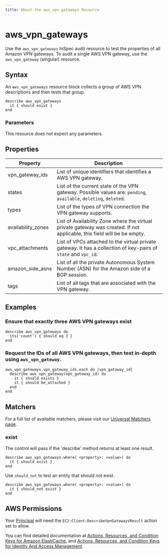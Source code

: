 ```yaml
---
title: About the aws_vpn_gateways Resource
---
```


# aws\_vpn\_gateways

Use the `aws_vpn_gateways` InSpec audit resource to test the properties of all Amazon VPN gateways. To audit a single AWS VPN gateway, use the `aws_vpn_gateway` (singular) resource.

## Syntax

An `aws_vpn_gateways` resource block collects a group of AWS VPN descriptions and then tests that group.

    describe aws_vpn_gateways
      it { should exist }
    end

### Parameters

This resource does not expect any parameters.

## Properties

|Property                   | Description|
| ---                       | --- |
|vpn\_gateway\_ids          | List of unique identifiers that identifies a AWS VPN gateway.|
|states                     | List of the current state of the VPN gateway. Possible values are: `pending`, `available`, `deleting`, `deleted`. |
|types                      | List of the types of VPN connection the VPN gateway supports. |
|availability_zones         | List of Availability Zone where the virtual private gateway was created. If not applicable, this field will be be empty. |
|vpc_attachments            | List of VPCs attached to the virtual private gateway. It has a collection of key-pairs of `state` and `vpc_id`. |
|amazon\_side\_asns         | List of all the private Autonomous System Number (ASN) for the Amazon side of a BGP session. |
|tags                       | List of all tags that are associated with the VPN gateway. |

## Examples

### Ensure that exactly three AWS VPN gateways exist

    describe aws_vpn_gateways do
      its('count') { should eq 3 }
    end

### Request the IDs of all AWS VPN gateways, then test in-depth using `aws_vpn_gateway`.

    aws_vpn_gateways.vpn_gateway_ids.each do |vpn_gateway_id|
      describe aws_vpn_gateway(vpn_gateway_id) do
        it { should exists }
        it { should be_attached }
      end
    end

## Matchers

For a full list of available matchers, please visit our [Universal Matchers page](https://www.inspec.io/docs/reference/matchers/).

### exist

The control will pass if the 'describe' method returns at least one result.

    describe aws_vpn_gateways.where( <property>: <value>) do
      it { should exist }
    end

Use `should_not` to test an entity that should not exist.

    describe aws_vpn_gateways.where( <property>: <value>) do
      it { should_not exist }
    end

## AWS Permissions

Your [Principal](https://docs.aws.amazon.com/IAM/latest/UserGuide/intro-structure.html#intro-structure-principal) will need the `EC2:Client:DescribeVpnGatewaysResult` action set to allow.

You can find detailed documentation at [Actions, Resources, and Condition Keys for Amazon ElastiCache](https://docs.amazonaws.cn/en_us/vpc/latest/userguide/vpc-policy-examples.html), and [Actions, Resources, and Condition Keys for Identity And Access Management](https://docs.aws.amazon.com/IAM/latest/UserGuide/list_identityandaccessmanagement.html).
